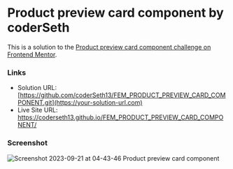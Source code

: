 # Product preview card component by coderSeth

This is a solution to the [Product preview card component challenge on Frontend Mentor](https://www.frontendmentor.io/challenges/product-preview-card-component-GO7UmttRfa).


### Links

- Solution URL: [https://github.com/coderSeth13/FEM_PRODUCT_PREVIEW_CARD_COMPONENT.git](https://your-solution-url.com)
- Live Site URL: https://coderseth13.github.io/FEM_PRODUCT_PREVIEW_CARD_COMPONENT/

### Screenshot
![Screenshot 2023-09-21 at 04-43-46 Product preview card component](https://github.com/coderSeth13/FEM_PRODUCT_PREVIEW_CARD_COMPONENT/assets/145410639/9b1476e1-ade4-4d65-ba6a-fbe666a1cff0)
